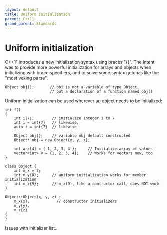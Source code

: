 ```yaml
---
layout: default
title: Uniform initialization
parent: C++11
grand_parent: Standards
---
```

# Uniform initialization

C++11 introduces a new initialization syntax using braces "{}".
The intent was to provide more powerful initialization for arrays and objects
when initializing with brace specifiers,
and to solve some syntax gotchas like the "most vexing parse".

    Object obj();       // obj is not a variable of type Object,
                        // but a declaration of a function named obj()

Uniform initialization can be used wherever an object needs to be initialized:

    int f()
    {
        int i{7};        // initialize integer i to 7
        int i = int{7}   // likewise,
        auto i = int{7}  // likewise

        Object obj{};    // variable obj default constructed
        Object* obj = new Object{x, y, z};

        int arr[4] = { 1, 2, 3, 4 };     // Initialize array of values
        vector<int> v = {1, 2, 3, 4};    // Works for vectors now, too
    }

    class Object {
        int m_x = 7;
        int m_y{8};      // uniform initialization works for member initialization
        int m_z{9};      // m_z(9), like a contructor call, does NOT work
    }

    Object::Object(x, y, z) :
        m_x{x},            // constructor initializers
        m_y{y},
        m_z{z}
    {
    }

<todo>
	Issues with initializer list..
</todo>
